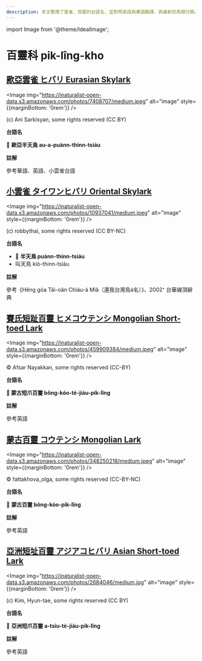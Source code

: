 ```yaml
---
description: 本文整理了雲雀、百靈的台語名，並對照英語與華語翻譯，與最新的鳥類分類，期待能夠供未來的台語鳥類圖鑑當作參考
---
```


import Image from '@theme/IdealImage';

# 百靈科 pik-lîng-kho

## [歐亞雲雀 ヒバリ Eurasian Skylark](https://ebird.org/species/skylar)

<Image img="https://inaturalist-open-data.s3.amazonaws.com/photos/7408707/medium.jpeg" alt="image" style={{marginBottom: '0rem'}} />

<div className="image-caption">
(c) Ani Sarkisyan, some rights reserved (CC BY)
</div>

**台語名**

🎯 **歐亞半天鳥 au-a-puànn-thinn-tsiáu**

**註解**

參考華語、英語、小雲雀台語

## [小雲雀 タイワンヒバリ Oriental Skylark](https://ebird.org/species/orisky1)

<Image img="https://inaturalist-open-data.s3.amazonaws.com/photos/10937041/medium.jpeg" alt="image" style={{marginBottom: '0rem'}} />

<div className="image-caption">
(c) robbythai, some rights reserved (CC BY-NC)
</div>

**台語名**

- 🎯 **半天鳥 puànn-thinn-tsiáu**
- 叫天鳥 kiò-thinn-tsiáu

**註解**

參考《Hêng góa Tâi-oân Chiáu-á Miâ（還我台灣鳥á名）》、2002⁺ 台華線頂辭典

## [賽氏短趾百靈 ヒメコウテンシ Mongolian Short-toed Lark](https://ebird.org/species/sstlar4)

<Image img="https://inaturalist-open-data.s3.amazonaws.com/photos/459909384/medium.jpeg" alt="image" style={{marginBottom: '0rem'}} />

<div className="image-caption">
© Afsar Nayakkan, some rights reserved (CC-BY)
</div>

**台語名**

**🎯 蒙古短爪百靈 bông-kóo-té-jiáu-pik-lîng**

**註解**

參考英語

## [蒙古百靈 コウテンシ Mongolian Lark](https://ebird.org/species/monlar1)

<Image img="https://inaturalist-open-data.s3.amazonaws.com/photos/348250218/medium.jpeg" alt="image" style={{marginBottom: '0rem'}} />

<div className="image-caption">
© fattakhova_olga, some rights reserved (CC-BY-NC)
</div>

**台語名**

🎯 **蒙古百靈 bông-kóo-pik-lîng**

**註解**

參考英語

## [亞洲短址百靈 アジアコヒバリ Asian Short-toed Lark](https://ebird.org/species/lstlar2)

<Image img="https://inaturalist-open-data.s3.amazonaws.com/photos/2684046/medium.jpg" alt="image" style={{marginBottom: '0rem'}} />

<div className="image-caption">
(c) Kim, Hyun-tae, some rights reserved (CC BY)
</div>

**台語名**

🎯 **亞洲短爪百靈 a-tsiu-té-jiáu-pik-lîng**

**註解**

參考英語
